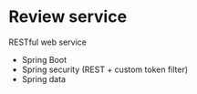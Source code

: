 # Review service

RESTful web service
- Spring Boot
- Spring security (REST + custom token filter)
- Spring data